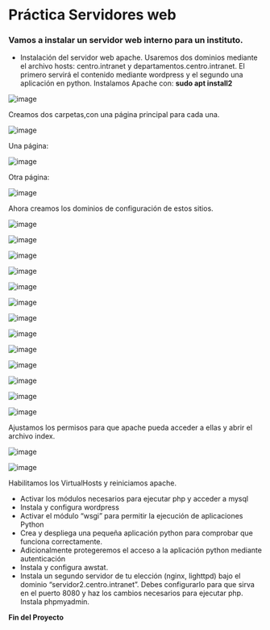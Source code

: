 # Práctica Servidores web

### Vamos a instalar un servidor web interno para un instituto.
- Instalación del servidor web apache. Usaremos dos dominios mediante el archivo hosts: centro.intranet y departamentos.centro.intranet. El primero servirá el contenido mediante wordpress y el segundo una aplicación en python.
Instalamos Apache con: **sudo apt install2**

![image](https://github.com/AngelaMorales-8/SRI-ASIR2/assets/122454505/bd777988-be0c-4da5-b6ac-5feeaf49dd49)


Creamos dos carpetas,con una página principal para cada una.

![image](https://github.com/AngelaMorales-8/SRI-ASIR2/assets/122454505/486db158-1288-4412-b76b-e2f48a5e8bbe)


Una página:

![image](https://github.com/AngelaMorales-8/SRI-ASIR2/assets/122454505/6e63be8b-6a10-487c-9073-84fe850197c0)


Otra página:

![image](https://github.com/AngelaMorales-8/SRI-ASIR2/assets/122454505/6ea27eb9-1dab-4396-8559-1deb46e3b401)


Ahora creamos los dominios de configuración de estos sitios.

![image](https://github.com/AngelaMorales-8/SRI-ASIR2/assets/122454505/fffd769a-300c-487d-b869-1c5a6204e0fa)


![image](https://github.com/AngelaMorales-8/SRI-ASIR2/assets/122454505/bc92caa9-a984-4742-adcd-b9fe9f16a10f)


![image](https://github.com/AngelaMorales-8/SRI-ASIR2/assets/122454505/213b073e-1083-4a17-803e-c7131c7435c5)

![image](https://github.com/AngelaMorales-8/SRI-ASIR2/assets/122454505/6606c430-c2c5-46df-a967-9d9528d46815)

![image](https://github.com/AngelaMorales-8/SRI-ASIR2/assets/122454505/9c39c3fb-044a-41ad-beca-1491fe3f0344)

![image](https://github.com/AngelaMorales-8/SRI-ASIR2/assets/122454505/ed728992-3d80-4c4c-a409-4d222712fa2b)

![image](https://github.com/AngelaMorales-8/SRI-ASIR2/assets/122454505/bc14c095-2588-4553-847f-0a228a79b1de)

![image](https://github.com/AngelaMorales-8/SRI-ASIR2/assets/122454505/5f366208-a0b8-42de-8603-bfda378df630)

![image](https://github.com/AngelaMorales-8/SRI-ASIR2/assets/122454505/036a5e97-fe64-4468-b3f1-bfbf2f202148)

![image](https://github.com/AngelaMorales-8/SRI-ASIR2/assets/122454505/456429aa-5128-4ab5-ad8b-c7392234d7d9)

![image](https://github.com/AngelaMorales-8/SRI-ASIR2/assets/122454505/ef30e774-7818-4a5a-81d8-72856fbef90e)

![image](https://github.com/AngelaMorales-8/SRI-ASIR2/assets/122454505/937a279e-e942-4fb0-bb40-0dbf6e665e06)

![image](https://github.com/AngelaMorales-8/SRI-ASIR2/assets/122454505/7e3a567b-766f-45ec-8926-527bd0181b4f)

Ajustamos los permisos para que apache pueda acceder a ellas y abrir el archivo index.

![image](https://github.com/AngelaMorales-8/SRI-ASIR2/assets/122454505/84d67e49-3b3e-440b-ae91-c863b11c933c)

![image](https://github.com/AngelaMorales-8/SRI-ASIR2/assets/122454505/05f0fc03-b287-4cb9-9a8f-4b57b58f9d38)

Habilitamos los VirtualHosts y reiniciamos apache.






























- Activar los módulos necesarios para ejecutar php y acceder a mysql
- Instala y configura wordpress
- Activar el módulo “wsgi” para permitir la ejecución de aplicaciones Python
- Crea y despliega una pequeña aplicación python para comprobar que funciona correctamente.
- Adicionalmente protegeremos el acceso a la aplicación python mediante autenticación
- Instala y configura awstat.
- Instala un segundo servidor de tu elección (nginx, lighttpd) bajo el dominio “servidor2.centro.intranet”. Debes configurarlo para que sirva en el puerto 8080 y haz los cambios necesarios para ejecutar php. Instala phpmyadmin.

**Fin del Proyecto**

